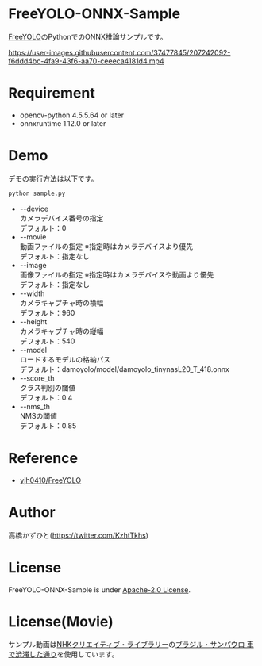 # FreeYOLO-ONNX-Sample
[FreeYOLO](https://github.com/yjh0410/FreeYOLO)のPythonでのONNX推論サンプルです。<br>

https://user-images.githubusercontent.com/37477845/207242092-f6ddd4bc-4fa9-43f6-aa70-ceeeca4181d4.mp4

# Requirement 
* opencv-python 4.5.5.64 or later
* onnxruntime 1.12.0 or later

# Demo
デモの実行方法は以下です。
```bash
python sample.py
```
* --device<br>
カメラデバイス番号の指定<br>
デフォルト：0
* --movie<br>
動画ファイルの指定 ※指定時はカメラデバイスより優先<br>
デフォルト：指定なし
* --image<br>
画像ファイルの指定 ※指定時はカメラデバイスや動画より優先<br>
デフォルト：指定なし
* --width<br>
カメラキャプチャ時の横幅<br>
デフォルト：960
* --height<br>
カメラキャプチャ時の縦幅<br>
デフォルト：540
* --model<br>
ロードするモデルの格納パス<br>
デフォルト：damoyolo/model/damoyolo_tinynasL20_T_418.onnx
* --score_th<br>
クラス判別の閾値<br>
デフォルト：0.4
* --nms_th<br>
NMSの閾値<br>
デフォルト：0.85

# Reference
* [yjh0410/FreeYOLO](https://github.com/yjh0410/FreeYOLO)

# Author
高橋かずひと(https://twitter.com/KzhtTkhs)
 
# License 
FreeYOLO-ONNX-Sample is under [Apache-2.0 License](LICENSE).

# License(Movie)
サンプル動画は[NHKクリエイティブ・ライブラリー](https://www.nhk.or.jp/archives/creative/)の[ブラジル・サンパウロ 車で渋滞した通り](https://www2.nhk.or.jp/archives/creative/material/view.cgi?m=D0002161417_00000)を使用しています。
